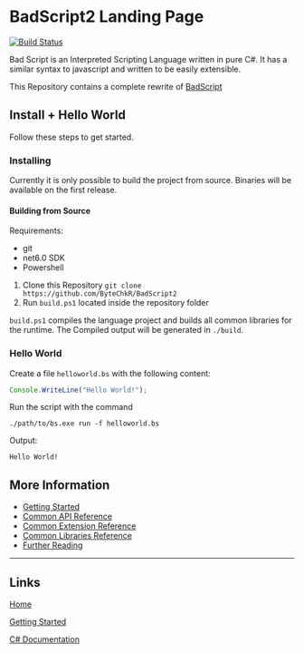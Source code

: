 # BadScript2 Landing Page

[![Build Status](https://app.travis-ci.com/ByteChkR/BadScript2.svg?branch=main)](https://app.travis-ci.com/ByteChkR/BadScript2)

Bad Script is an Interpreted Scripting Language written in pure C#. It has a similar syntax to javascript and written to be easily extensible.

This Repository contains a complete rewrite of [BadScript](https://github.com/ByteChkR/BadScript)

## Install + Hello World

Follow these steps to get started.

### Installing

Currently it is only possible to build the project from source. Binaries will be available on the first release.

#### Building from Source

Requirements:
- git
- net6.0 SDK
- Powershell

1. Clone this Repository `git clone https://github.com/ByteChkR/BadScript2`
2. Run `build.ps1` located inside the repository folder

`build.ps1` compiles the language project and builds all common libraries for the runtime.
The Compiled output will be generated in `./build`.

### Hello World
Create a file `helloworld.bs` with the following content:
```js
Console.WriteLine("Hello World!");
```

Run the script with the command
```
./path/to/bs.exe run -f helloworld.bs
```

Output:
```
Hello World!
```

## More Information

- [Getting Started](./GettingStarted.md)
- [Common API Reference](./common/api/Readme.md)
- [Common Extension Reference](./common/extensions/Readme.md)
- [Common Libraries Reference](./common/libraries/Readme.md)
- [Further Reading](./FurtherReading.md)


___

## Links

[Home](https://bytechkr.github.io/BadScript2/)

[Getting Started](https://bytechkr.github.io/BadScript2/GettingStarted.html)

[C# Documentation](https://bytechkr.github.io/BadScript2/reference/index.html)
